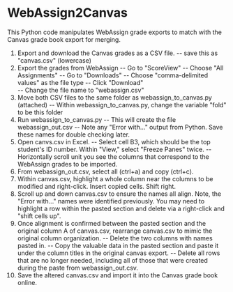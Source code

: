 # WebAssign2Canvas
This Python code manipulates WebAssign grade exports to match with the Canvas grade book export for merging.


1) Export and download the Canvas grades as a CSV file.
-- save this as "canvas.csv" (lowercase)
2) Export the grades from WebAssign
-- Go to "ScoreView"
-- Choose "All Assignments" 
-- Go to "Downloads"
-- Choose "comma-delimited values" as the file type
-- Click "Download"  
-- Change the file name to "webassign.csv"
3) Move both CSV files to the same folder as webassign_to_canvas.py (attached)
 -- Within webassign_to_canvas.py, change the variable "fold" to be this folder
4) Run webassign_to_canvas.py
-- This will create the file webassign_out.csv
-- Note any "Error with..." output from Python. Save these names for double checking later.
5) Open canvs.csv in Excel. 
-- Select cell B3, which should be the top student's ID number. Within "View," select "Freeze Panes" twice. 
-- Horizontally scroll unit you see the columns that correspond to the WebAssign grades to be imported.
6) From webassign_out.csv, select all (ctrl+a) and copy (ctrl+c).
7) Within canvas.csv, highlight a whole column near the columns to be modified and right-click. Insert copied cells. Shift right.
7) Scroll up and down canvas.csv to ensure the names all align. Note, the "Error with..." names were identified previously. You may need to highlight a row within the pasted section and delete via a right-click and "shift cells up".
8) Once alignment is confirmed between the pasted section and the original column A of canvas.csv, rearrange canvas.csv to mimic the original column organization. 
-- Delete the two columns with names pasted in.
-- Copy the valuable data in the pasted section and paste it under the column titles in the original canvas export.
-- Delete all rows that are no longer needed, including all of those that were created during the paste from webassign_out.csv.
9) Save the altered canvas.csv and import it into the Canvas grade book online.
